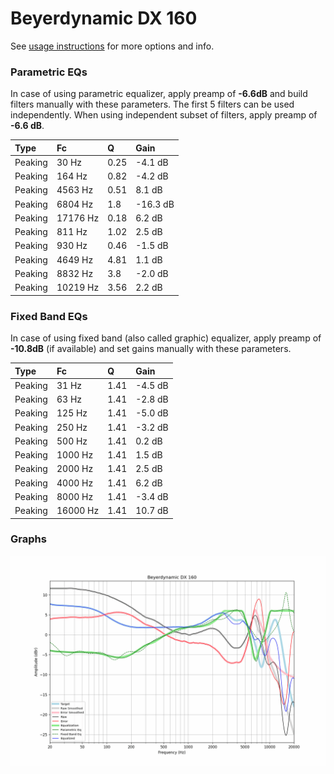 # Beyerdynamic DX 160
See [usage instructions](https://github.com/jaakkopasanen/AutoEq#usage) for more options and info.

### Parametric EQs
In case of using parametric equalizer, apply preamp of **-6.6dB** and build filters manually
with these parameters. The first 5 filters can be used independently.
When using independent subset of filters, apply preamp of **-6.6 dB**.

| Type    | Fc       |    Q | Gain     |
|:--------|:---------|:-----|:---------|
| Peaking | 30 Hz    | 0.25 | -4.1 dB  |
| Peaking | 164 Hz   | 0.82 | -4.2 dB  |
| Peaking | 4563 Hz  | 0.51 | 8.1 dB   |
| Peaking | 6804 Hz  | 1.8  | -16.3 dB |
| Peaking | 17176 Hz | 0.18 | 6.2 dB   |
| Peaking | 811 Hz   | 1.02 | 2.5 dB   |
| Peaking | 930 Hz   | 0.46 | -1.5 dB  |
| Peaking | 4649 Hz  | 4.81 | 1.1 dB   |
| Peaking | 8832 Hz  | 3.8  | -2.0 dB  |
| Peaking | 10219 Hz | 3.56 | 2.2 dB   |

### Fixed Band EQs
In case of using fixed band (also called graphic) equalizer, apply preamp of **-10.8dB**
(if available) and set gains manually with these parameters.

| Type    | Fc       |    Q | Gain    |
|:--------|:---------|:-----|:--------|
| Peaking | 31 Hz    | 1.41 | -4.5 dB |
| Peaking | 63 Hz    | 1.41 | -2.8 dB |
| Peaking | 125 Hz   | 1.41 | -5.0 dB |
| Peaking | 250 Hz   | 1.41 | -3.2 dB |
| Peaking | 500 Hz   | 1.41 | 0.2 dB  |
| Peaking | 1000 Hz  | 1.41 | 1.5 dB  |
| Peaking | 2000 Hz  | 1.41 | 2.5 dB  |
| Peaking | 4000 Hz  | 1.41 | 6.2 dB  |
| Peaking | 8000 Hz  | 1.41 | -3.4 dB |
| Peaking | 16000 Hz | 1.41 | 10.7 dB |

### Graphs
![](./Beyerdynamic%20DX%20160.png)